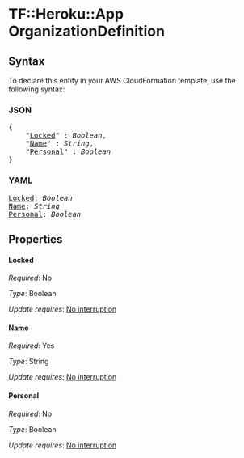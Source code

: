 # TF::Heroku::App OrganizationDefinition

## Syntax

To declare this entity in your AWS CloudFormation template, use the following syntax:

### JSON

<pre>
{
    "<a href="#locked" title="Locked">Locked</a>" : <i>Boolean</i>,
    "<a href="#name" title="Name">Name</a>" : <i>String</i>,
    "<a href="#personal" title="Personal">Personal</a>" : <i>Boolean</i>
}
</pre>

### YAML

<pre>
<a href="#locked" title="Locked">Locked</a>: <i>Boolean</i>
<a href="#name" title="Name">Name</a>: <i>String</i>
<a href="#personal" title="Personal">Personal</a>: <i>Boolean</i>
</pre>

## Properties

#### Locked

_Required_: No

_Type_: Boolean

_Update requires_: [No interruption](https://docs.aws.amazon.com/AWSCloudFormation/latest/UserGuide/using-cfn-updating-stacks-update-behaviors.html#update-no-interrupt)

#### Name

_Required_: Yes

_Type_: String

_Update requires_: [No interruption](https://docs.aws.amazon.com/AWSCloudFormation/latest/UserGuide/using-cfn-updating-stacks-update-behaviors.html#update-no-interrupt)

#### Personal

_Required_: No

_Type_: Boolean

_Update requires_: [No interruption](https://docs.aws.amazon.com/AWSCloudFormation/latest/UserGuide/using-cfn-updating-stacks-update-behaviors.html#update-no-interrupt)

